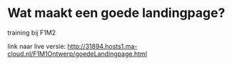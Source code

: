 # Wat maakt een goede landingpage?
training bij F1M2

link naar live versie: http://31894.hosts1.ma-cloud.nl/F1M1Ontwerp/goedeLandingpage.html